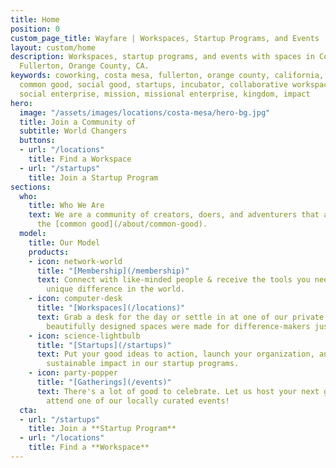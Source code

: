 ```yaml
---
title: Home
position: 0
custom_page_title: Wayfare | Workspaces, Startup Programs, and Events
layout: custom/home
description: Workspaces, startup programs, and events with spaces in Costa Mesa and
  Fullerton, Orange County, CA.
keywords: coworking, costa mesa, fullerton, orange county, california, social entrepreneurship,
  common good, social good, startups, incubator, collaborative workspace, co-working,
  social enterprise, mission, missional enterprise, kingdom, impact
hero:
  image: "/assets/images/locations/costa-mesa/hero-bg.jpg"
  title: Join a Community of
  subtitle: World Changers
  buttons:
  - url: "/locations"
    title: Find a Workspace
  - url: "/startups"
    title: Join a Startup Program
sections:
  who:
    title: Who We Are
    text: We are a community of creators, doers, and adventurers that aspire to advance
      the [common good](/about/common-good).
  model:
    title: Our Model
    products:
    - icon: network-world
      title: "[Membership](/membership)"
      text: Connect with like-minded people & receive the tools you need to make your
        unique difference in the world.
    - icon: computer-desk
      title: "[Workspaces](/locations)"
      text: Grab a desk for the day or settle in at one of our private offices. Our
        beautifully designed spaces were made for difference-makers just like you.
    - icon: science-lightbulb
      title: "[Startups](/startups)"
      text: Put your good ideas to action, launch your organization, and grow into
        sustainable impact in our startup programs.
    - icon: party-popper
      title: "[Gatherings](/events)"
      text: There's a lot of good to celebrate. Let us host your next gathering or
        attend one of our locally curated events!
  cta:
  - url: "/startups"
    title: Join a **Startup Program**
  - url: "/locations"
    title: Find a **Workspace**
---
```

